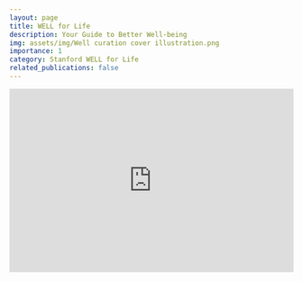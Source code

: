 ```yaml
---
layout: page
title: WELL for Life
description: Your Guide to Better Well-being
img: assets/img/Well curation cover illustration.png
importance: 1
category: Stanford WELL for Life
related_publications: false
---
```

<!-- Embed Issuu Flipbook -->
<div style="position:relative;padding-top:max(60%,326px);height:0;width:100%">
    <iframe allow="clipboard-write" sandbox="allow-top-navigation allow-top-navigation-by-user-activation allow-downloads allow-scripts allow-same-origin allow-popups allow-modals allow-popups-to-escape-sandbox allow-forms" allowfullscreen="true" style="position:absolute;border:none;width:100%;height:100%;left:0;right:0;top:0;bottom:0;" src="https://e.issuu.com/embed.html?d=well_curation_project_pdf_to_flip&u=stanfordwellforlife"></iframe>
</div>